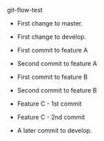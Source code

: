 git-flow-test

* First change to master.
* First change to develop.
* First commit to feature A
* Second commit to feature A

* First commit to feature B
* Second commit to feature B

* Feature C - 1st commit
* Feature C - 2nd commit

* A later commit to develop.
